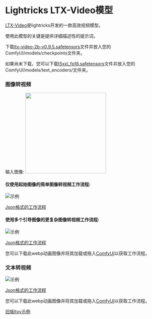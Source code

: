 # Lightricks LTX-Video模型

[LTX-Video](https://huggingface.co/Lightricks/LTX-Video)是lightricks开发的一款高效视频模型。

使用此模型的关键是提供详细描述性的提示词。

下载[ltx-video-2b-v0.9.5.safetensors](https://huggingface.co/Lightricks/LTX-Video/blob/main/ltx-video-2b-v0.9.5.safetensors)文件并放入您的ComfyUI/models/checkpoints文件夹。

如果尚未下载，您可以下载[t5xxl_fp16.safetensors](https://huggingface.co/Comfy-Org/mochi_preview_repackaged/blob/main/split_files/text_encoders/t5xxl_fp16.safetensors)文件并放入您的ComfyUI/models/text_encoders/文件夹。

### 图像转视频

输入图像:
<img src="fox.jpg" width="256" />

#### 仅使用起始图像的简单图像转视频工作流程:

![示例](ltxv_image_to_video_simple.0.9.5.webp)

[Json格式的工作流程](ltxv_image_to_video_simple.0.9.5.json)


#### 使用多个引导图像的更复杂图像转视频工作流程:

![示例](ltxv_image_to_video.0.9.5.webp)

[Json格式的工作流程](ltxv_image_to_video.0.9.5.json)

您可以下载此webp动画图像并将其加载或拖入[ComfyUI](https://github.com/comfyanonymous/ComfyUI)以获取工作流程。

### 文本转视频

![示例](ltxv_text_to_video_0.9.5.webp)

[Json格式的工作流程](ltxv_text_to_video_0.9.5.json)

您可以下载此webp动画图像并将其加载或拖入[ComfyUI](https://github.com/comfyanonymous/ComfyUI)以获取工作流程。


[旧版ltxv示例](README_old.md)


